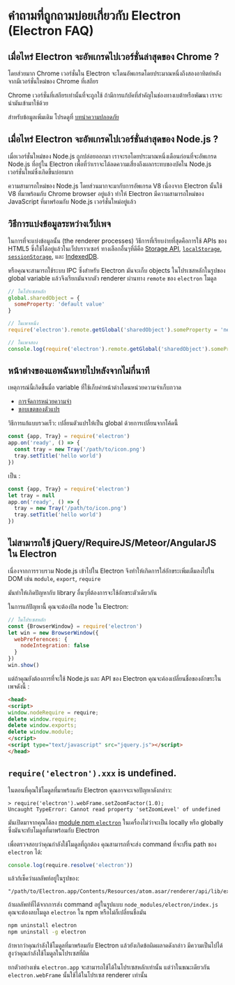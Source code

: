 # คำถามที่ถูกถามบ่อยเกี่ยวกับ Electron (Electron FAQ)

## เมื่อไหร่ Electron จะอัพเกรดไปเวอร์ชั่นล่าสุดของ Chrome ?

โดยส่วยมาก Chrome เวอร์ชั่นใน Electron จะโดนอัพเกรดโดยประมาณหนี่งถึงสองอาทิตย์หลังจากมีเวอร์ชั่นใหม่ของ Chrome ที่เสถียร

Chrome เวอร์ชั่นที่เสถียรเท่านั้นที่จะถูกใช้ ถ้ามีการแก้บัคที่สำคัญในช่องทางเบต้าหรือพัฒนา เราจะนำมันเข้ามาใช้ด้วย

สำหรับข้อมูลเพิ่มเติม โปรดดูที่ [บทนำความปลอดภัย](tutorial/security.md)

## เมื่อไหร่ Electron จะอัพเกรดไปเวอร์ชั่นล่าสุดของ Node.js ?

เมื่อเวอร์ชั่นใหม่ของ Node.js ถูกปล่อยออกมา เราจะรอโดยประมาณหนึ่งเดือนก่อนที่จะอัพเกรด Node.js ที่อยู่ใน Electron เพื่อที่ว่าเราจะได้ลดความเสี่ยงถึงผลกระทบของบัคใน Node.js เวอร์ชั่นใหม่ซึ่งเกิดขึ้นบ่อยมาก

ความสามารถใหม่ของ Node.js โดยส่วนมากจะมากับการอัพเกรด V8 เนื่องจาก Electron นั้นใช้ V8 ที่มาพร้อมกับ Chrome browser อยู่แล้ว ทำให้ Electron มีความสามารถใหม่ของ JavaScript ที่มาพร้อมกับ Node.js เวอร์ชั่นใหม่อยู่แล้ว

## วิธีการแบ่งข้อมูลระหว่างเว็ปเพจ

ในการที่จะแบ่งข้อมูลนั้น (the renderer processes) วิธีการที่เรียบง่ายที่สุดคือการใช้ APIs ของ HTML5 ซี่งใช้ได้อยู่แล้วในเว็ปบราวเซอร์ ทางเลือกอื่นๆที่ดีคือ [Storage API][storage], [`localStorage`][local-storage],
[`sessionStorage`][session-storage], และ [IndexedDB][indexed-db].

หรือคุณจะสามารถใช้ระบบ IPC ซึ่งสำหรับ Electron มันจะเก็บ objects ในโปรเซสหลักในรูปของ global variable แล้วจึงเรียกมันจากตัว renderer ผ่านทาง `remote` ของ `electron` โมดูล

```javascript
// ในโปรเซสหลัก
global.sharedObject = {
  someProperty: 'default value'
}
```

```javascript
// ในเพจหนึ่ง
require('electron').remote.getGlobal('sharedObject').someProperty = 'new value'
```

```javascript
// ในเพจสอง
console.log(require('electron').remote.getGlobal('sharedObject').someProperty)
```

## หน้าต่างของแอพฉันหายไปหลังจากไม่กี่นาที

เหตุการณ์นี้เกิดขึ้นมื่อ variable ที่ใช้เก็บค่าหน้าต่างโดนหน่วยความจำเก็บกวาด

* [การจัดการหน่วยความจำ][memory-management]
* [ขอบเขตของตัวแปร][variable-scope]

วิธีการแก้แบบรวดเร็ว: เปลี่ยนตัวแปรให้เป็น global ด้วยการเปลี่ยนจากโค้ดนี้

```javascript
const {app, Tray} = require('electron')
app.on('ready', () => {
  const tray = new Tray('/path/to/icon.png')
  tray.setTitle('hello world')
})
```

เป็น :

```javascript
const {app, Tray} = require('electron')
let tray = null
app.on('ready', () => {
  tray = new Tray('/path/to/icon.png')
  tray.setTitle('hello world')
})
```

## ไม่สามารถใช้ jQuery/RequireJS/Meteor/AngularJS ใน Electron

เนื่องจากการรวบรวม Node.js เข้าไปใน Electron จึงทำให้เกิดการใส่อักขระเพิ่มเตืมลงไปใน DOM เช่น `module`, `export`, `require` 

มันทำให้เกิดปัญหากับ library อื่นๆที่ต้องการจะใช้อักขระตัวเดียวกัน

ในการแก้ปัญหานี้ คุณจะต้องปิด node ใน Electron:

```javascript
// ในโปรเซสหลัก
const {BrowserWindow} = require('electron')
let win = new BrowserWindow({
  webPreferences: {
    nodeIntegration: false
  }
})
win.show()
```

แต่ถ้าคุณยังต้องการที่จะใช้ Node.js และ API ของ Electron คุณจะค้องเปลี่ยนชื่อของอักขระในเพจดังนี้ :

```html
<head>
<script>
window.nodeRequire = require;
delete window.require;
delete window.exports;
delete window.module;
</script>
<script type="text/javascript" src="jquery.js"></script>
</head>
```

## `require('electron').xxx` is undefined.

ในตอนที่คุณใช้โมดูลที่มาพร้อมกับ Electron คุณอาจจะเจอปัญหาดังกล่าว:

```
> require('electron').webFrame.setZoomFactor(1.0);
Uncaught TypeError: Cannot read property 'setZoomLevel' of undefined
```

มันเปิดมาจากคุณได้ลง [module npm `electron`][electron-module] ในเครื่องไม่ว่าจะเป็น locally หรือ globally ซึ่งมันจะทับโมดูลที่มาพร้อมกับ Electron

เพื่อตรวจสอบว่าคุณกำลังใช้โมดูลที่ถูกต้อง คุณสามารถที่จะส่ง command ที่จะปริ้น path ของ `electron` ได้:

```javascript
console.log(require.resolve('electron'))
```

แล้วก้เช็คว่าผลลัพท์อยู่ในรูปของ:

```
"/path/to/Electron.app/Contents/Resources/atom.asar/renderer/api/lib/exports/electron.js"
```

ถ้าผลลัพท์ที่ได้จากการส่ง command อยู่ในรูปแบบ `node_modules/electron/index.js` คุณจะต้องลบโมดูล `electron` ใน npm หรือไม่ก็เปลี่ยนชื่อมัน

```bash
npm uninstall electron
npm uninstall -g electron
```

ถ้าหากว่าคุณกำลังใช้โมดูลที่มาพร้อมกับ Electron แล้วยังเกิดข้อผิดผลาดดังกล่าว มีความเป็นไปได้สูงว่าคุณกำลังใช้โมดูลในโปรเซสที่ผิด

ยกตัวอย่างเช่น `electron.app` จะสามารถใช้ได้ในโปรเซสหลักเท่านั้น แต่ว่าในขณะเดียวกัน `electron.webFrame` นั้นใช้ได้ในโปรเซส renderer  เท่านั้น

[memory-management]: https://developer.mozilla.org/en-US/docs/Web/JavaScript/Memory_Management
[variable-scope]: https://msdn.microsoft.com/library/bzt2dkta(v=vs.94).aspx
[electron-module]: https://www.npmjs.com/package/electron
[storage]: https://developer.mozilla.org/en-US/docs/Web/API/Storage
[local-storage]: https://developer.mozilla.org/en-US/docs/Web/API/Window/localStorage
[session-storage]: https://developer.mozilla.org/en-US/docs/Web/API/Window/sessionStorage
[indexed-db]: https://developer.mozilla.org/en-US/docs/Web/API/IndexedDB_API
